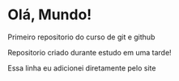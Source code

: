 # Olá, Mundo!
 Primeiro repositorio do curso de git e github

Repositorio criado durante estudo em uma tarde!

Essa linha eu adicionei diretamente pelo site
